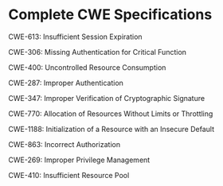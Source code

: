 

# Complete CWE Specifications

CWE-613: Insufficient Session Expiration

CWE-306: Missing Authentication for Critical Function

CWE-400: Uncontrolled Resource Consumption

CWE-287: Improper Authentication

CWE-347: Improper Verification of Cryptographic Signature

CWE-770: Allocation of Resources Without Limits or Throttling

CWE-1188: Initialization of a Resource with an Insecure Default

CWE-863: Incorrect Authorization

CWE-269: Improper Privilege Management

CWE-410: Insufficient Resource Pool